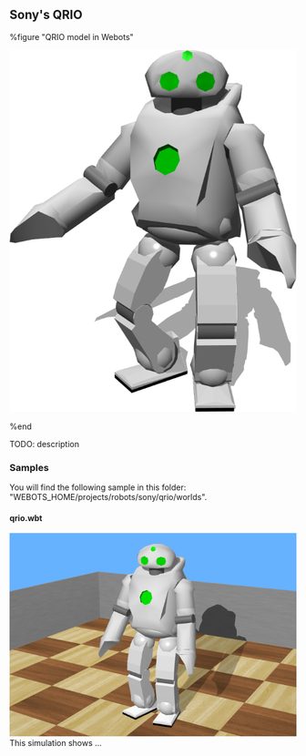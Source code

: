 ## Sony's QRIO

%figure "QRIO model in Webots"

![model.png](images/robots/qrio/model.png)

%end

TODO: description

### Samples

You will find the following sample in this folder: "WEBOTS\_HOME/projects/robots/sony/qrio/worlds".

#### qrio.wbt

![qrio.wbt.png](images/robots/qrio/qrio.wbt.png) This simulation shows ...
